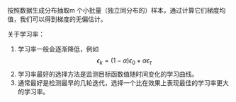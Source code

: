 按照数据生成分布抽取m 个小批量（独立同分布的）样本，通过计算它们梯度均值，我们可以得到梯度的无偏估计。  

关于学习率：  
1. 学习率一般会逐渐降低，例如  
$$
\epsilon_k = (1-\alpha)\epsilon_0 + \alpha\epsilon_\tau
$$
2. 学习率最好的选择方法是监测目标函数值随时间变化的学习曲线。  
3. 通常最好是检测最早的几轮迭代，选择一个比在效果上表现最佳的学习率更大的学习率。  